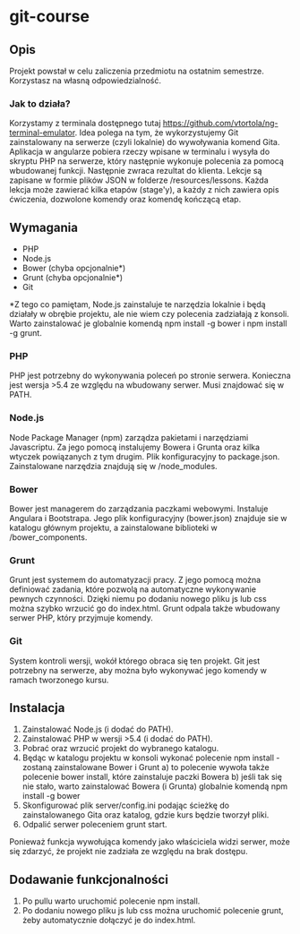 # git-course

## Opis
Projekt powstał w celu zaliczenia przedmiotu na ostatnim semestrze. Korzystasz na własną odpowiedzialność.

### Jak to działa?
Korzystamy z terminala dostępnego tutaj https://github.com/vtortola/ng-terminal-emulator. Idea polega na tym, że wykorzystujemy Git zainstalowany na serwerze (czyli lokalnie) do wywoływania komend Gita. Aplikacja w angularze pobiera rzeczy wpisane w terminalu i wysyła do skryptu PHP na serwerze, który następnie wykonuje polecenia za pomocą wbudowanej funkcji. Następnie zwraca rezultat do klienta. 
Lekcje są zapisane w formie plików JSON w folderze /resources/lessons. Każda lekcja może zawierać kilka etapów (stage'y), a każdy z nich zawiera opis ćwiczenia, dozwolone komendy oraz komendę kończącą etap.

## Wymagania
- PHP
- Node.js
- Bower (chyba opcjonalnie*)
- Grunt (chyba opcjonalnie*)
- Git

*Z tego co pamiętam, Node.js zainstaluje te narzędzia lokalnie i będą działały w obrębie projektu, ale nie wiem czy polecenia zadziałają z konsoli. Warto zainstalować je globalnie komendą npm install -g bower i npm install -g grunt.

### PHP
PHP jest potrzebny do wykonywania poleceń po stronie serwera. Konieczna jest wersja >5.4 ze względu na wbudowany serwer. Musi znajdować się w PATH.

### Node.js
Node Package Manager (npm) zarządza pakietami i narzędziami Javascriptu. Za jego pomocą instalujemy Bowera i Grunta oraz kilka wtyczek powiązanych z tym drugim. Plik konfiguracyjny to package.json. Zainstalowane narzędzia znajdują się w /node_modules.

### Bower
Bower jest managerem do zarządzania paczkami webowymi. Instaluje Angulara i Bootstrapa. Jego plik konfiguracyjny (bower.json) znajduje sie w katalogu głównym projektu, a zainstalowane biblioteki w /bower_components.

### Grunt
Grunt jest systemem do automatyzacji pracy. Z jego pomocą można definiować zadania, które pozwolą na automatyczne wykonywanie pewnych czynności. Dzięki niemu po dodaniu nowego pliku js lub css można szybko wrzucić go do index.html. Grunt odpala także wbudowany serwer PHP, który przyjmuje komendy.

### Git
System kontroli wersji, wokół którego obraca się ten projekt. Git jest potrzebny na serwerze, aby można było wykonywać jego komendy w ramach tworzonego kursu.

## Instalacja
1. Zainstalować Node.js (i dodać do PATH).
2. Zainstalować PHP w wersji >5.4 (i dodać do PATH).
3. Pobrać oraz wrzucić projekt do wybranego katalogu.
4. Będąc w katalogu projektu w konsoli wykonać polecenie npm install - zostaną zainstalowane Bower i Grunt
	a) to polecenie wywoła także polecenie bower install, które zainstaluje paczki Bowera
	b) jeśli tak się nie stało, warto zainstalować Bowera (i Grunta) globalnie komendą npm install -g bower
5. Skonfigurować plik server/config.ini podając ścieżkę do zainstalowanego Gita oraz katalog, gdzie kurs będzie tworzył pliki.
6. Odpalić serwer poleceniem grunt start.

Ponieważ funkcja wywołująca komendy jako właściciela widzi serwer, może się zdarzyć, że projekt nie zadziała ze względu na brak dostępu.

## Dodawanie funkcjonalności

1. Po pullu warto uruchomić polecenie npm install.
2. Po dodaniu nowego pliku js lub css można uruchomić polecenie grunt, żeby automatycznie dołączyć je do index.html.
